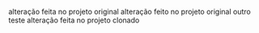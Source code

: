 alteração feita no projeto original
alteração feito no projeto original
outro teste
alteração feita no projeto clonado
